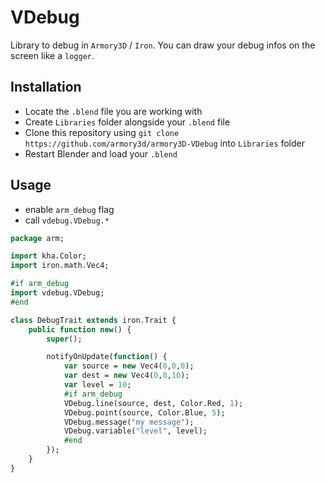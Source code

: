 
# VDebug

Library to debug in `Armory3D` / `Iron`. You can draw your debug infos on the screen like a `logger`.

## Installation

- Locate the `.blend` file you are working with
- Create `Libraries` folder alongside your `.blend` file
- Clone this repository using `git clone https://github.com/armory3d/armory3D-VDebug` into `Libraries` folder
- Restart Blender and load your `.blend`

## Usage

* enable `arm_debug` flag
* call `vdebug.VDebug.*`

```haxe
package arm;

import kha.Color;
import iron.math.Vec4;

#if arm_debug
import vdebug.VDebug;
#end

class DebugTrait extends iron.Trait {
	public function new() {
		super();

		notifyOnUpdate(function() {
			var source = new Vec4(0,0,0);
			var dest = new Vec4(0,0,10);
			var level = 10;
			#if arm_debug
			VDebug.line(source, dest, Color.Red, 1);
			VDebug.point(source, Color.Blue, 5);
			VDebug.message("my message");
			VDebug.variable("level", level);
			#end
		});
	}
}
```
 
 
